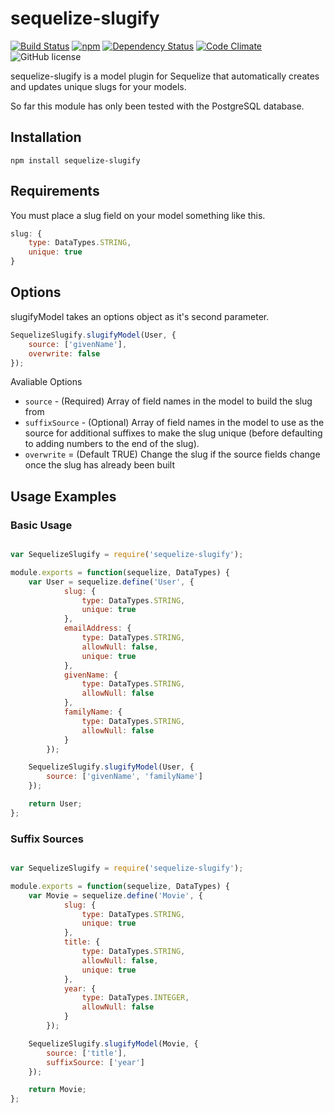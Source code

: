 # sequelize-slugify

[![Build Status](https://travis-ci.org/jarrodconnolly/sequelize-slugify.svg?branch=master)](https://travis-ci.org/jarrodconnolly/sequelize-slugify) [![npm](https://img.shields.io/npm/v/sequelize-slugify.svg)](https://www.npmjs.com/package/sequelize-slugify) [![Dependency Status](https://david-dm.org/jarrodconnolly/sequelize-slugify.svg)](https://david-dm.org/jarrodconnolly/sequelize-slugify) [![Code Climate](https://codeclimate.com/github/jarrodconnolly/sequelize-slugify/badges/gpa.svg)](https://codeclimate.com/github/jarrodconnolly/sequelize-slugify) ![GitHub license](https://img.shields.io/github/license/jarrodconnolly/sequelize-slugify.svg)

sequelize-slugify is a model plugin for Sequelize that automatically creates and updates unique slugs for your models.

So far this module has only been tested with the PostgreSQL database.

## Installation

`npm install sequelize-slugify`

## Requirements

You must place a slug field on your model something like this.

```javascript
slug: {
    type: DataTypes.STRING,
    unique: true
}
```
## Options

slugifyModel takes an options object as it's second parameter.

```javascript
SequelizeSlugify.slugifyModel(User, {
    source: ['givenName'],
    overwrite: false
});
```
Avaliable Options

- `source` - (Required) Array of field names in the model to build the slug from
- `suffixSource` - (Optional) Array of field names in the model to use as the source for additional suffixes to make the slug unique (before defaulting to adding numbers to the end of the slug).
- `overwrite` = (Default TRUE) Change the slug if the source fields change once the slug has already been built

## Usage Examples

### Basic Usage

```javascript

var SequelizeSlugify = require('sequelize-slugify');

module.exports = function(sequelize, DataTypes) {
    var User = sequelize.define('User', {
            slug: {
                type: DataTypes.STRING,
                unique: true
            },
            emailAddress: {
                type: DataTypes.STRING,
                allowNull: false,
                unique: true
            },
            givenName: {
                type: DataTypes.STRING,
                allowNull: false
            },
            familyName: {
                type: DataTypes.STRING,
                allowNull: false
            }
        });

    SequelizeSlugify.slugifyModel(User, {
        source: ['givenName', 'familyName']
    });

    return User;
};

```

### Suffix Sources

```javascript

var SequelizeSlugify = require('sequelize-slugify');

module.exports = function(sequelize, DataTypes) {
    var Movie = sequelize.define('Movie', {
            slug: {
                type: DataTypes.STRING,
                unique: true
            },
            title: {
                type: DataTypes.STRING,
                allowNull: false,
                unique: true
            },
            year: {
                type: DataTypes.INTEGER,
                allowNull: false
            }
        });

    SequelizeSlugify.slugifyModel(Movie, {
        source: ['title'],
        suffixSource: ['year']
    });

    return Movie;
};

```
